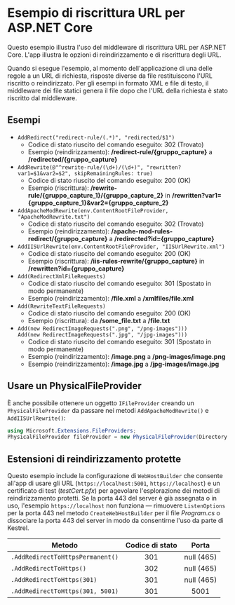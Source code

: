 # <a name="aspnet-core-url-rewriting-sample"></a>Esempio di riscrittura URL per ASP.NET Core

Questo esempio illustra l'uso del middleware di riscrittura URL per ASP.NET Core. L'app illustra le opzioni di reindirizzamento e di riscrittura degli URL.

Quando si esegue l'esempio, al momento dell'applicazione di una delle regole a un URL di richiesta, risposte diverse da file restituiscono l'URL riscritto o reindirizzato. Per gli esempi in formato XML e file di testo, il middleware dei file statici genera il file dopo che l'URL della richiesta è stato riscritto dal middleware.

## <a name="examples-in-this-sample"></a>Esempi

* `AddRedirect("redirect-rule/(.*)", "redirected/$1")`
  - Codice di stato riuscito del comando eseguito: 302 (Trovato)
  - Esempio (reindirizzamento): **/redirect-rule/{gruppo_capture}** a **/redirected/{gruppo_capture}**
* `AddRewrite(@"^rewrite-rule/(\d+)/(\d+)", "rewritten?var1=$1&var2=$2", skipRemainingRules: true)`
  - Codice di stato riuscito del comando eseguito: 200 (OK)
  - Esempio (riscrittura): **/rewrite-rule/{gruppo_capture_1}/{gruppo_capture_2}** in **/rewritten?var1={gruppo_capture_1}&var2={gruppo_capture_2}**
* `AddApacheModRewrite(env.ContentRootFileProvider, "ApacheModRewrite.txt")`
  - Codice di stato riuscito del comando eseguito: 302 (Trovato)
  - Esempio (reindirizzamento): **/apache-mod-rules-redirect/{gruppo_capture}** a **/redirected?id={gruppo_capture}**
* `AddIISUrlRewrite(env.ContentRootFileProvider, "IISUrlRewrite.xml")`
  - Codice di stato riuscito del comando eseguito: 200 (OK)
  - Esempio (riscrittura): **/iis-rules-rewrite/{gruppo_capture}** in **/rewritten?id={gruppo_capture}**
* `Add(RedirectXmlFileRequests)`
  - Codice di stato riuscito del comando eseguito: 301 (Spostato in modo permanente)
  - Esempio (reindirizzamento): **/file.xml** a **/xmlfiles/file.xml**
* `Add(RewriteTextFileRequests)`
  - Codice di stato riuscito del comando eseguito: 200 (OK)
  - Esempio (riscrittura): da **/some_file.txt** a **/file.txt**
* `Add(new RedirectImageRequests(".png", "/png-images")))`<br>`Add(new RedirectImageRequests(".jpg", "/jpg-images")))`
  - Codice di stato riuscito del comando eseguito: 301 (Spostato in modo permanente)
  - Esempio (reindirizzamento): **/image.png** a **/png-images/image.png**
  - Esempio (reindirizzamento): **/image.jpg** a **/jpg-images/image.jpg**

## <a name="use-a-physicalfileprovider"></a>Usare un PhysicalFileProvider

È anche possibile ottenere un oggetto `IFileProvider` creando un `PhysicalFileProvider` da passare nei metodi `AddApacheModRewrite()` e `AddIISUrlRewrite()`:

```csharp
using Microsoft.Extensions.FileProviders;
PhysicalFileProvider fileProvider = new PhysicalFileProvider(Directory.GetCurrentDirectory());
```

## <a name="secure-redirection-extensions"></a>Estensioni di reindirizzamento protette

Questo esempio include la configurazione di `WebHostBuilder` che consente all'app di usare gli URL (`https://localhost:5001`, `https://localhost`) e un certificato di test (*testCert.pfx*) per agevolare l'esplorazione dei metodi di reindirizzamento protetti. Se la porta 443 del server è già assegnata o in uso, l'esempio `https://localhost` non funziona &mdash; rimuovere `ListenOptions` per la porta 443 nel metodo `CreateWebHostBuilder` per il file *Program.cs* o dissociare la porta 443 del server in modo da consentirne l'uso da parte di Kestrel.

| Metodo                           | Codice di stato |    Porta    |
| -------------------------------- | :---------: | :--------: |
| `.AddRedirectToHttpsPermanent()` |     301     | null (465) |
| `.AddRedirectToHttps()`          |     302     | null (465) |
| `.AddRedirectToHttps(301)`       |     301     | null (465) |
| `.AddRedirectToHttps(301, 5001)` |     301     |    5001    |
